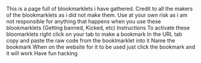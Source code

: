 This is a page full of blookmarklets i have gathered.
Credit to all the makers of the blookmarklets as i did not make them.
Use at your own risk as i am not responsible for anything that happens when you use these blookmarklets (Getting banned, Kicked, etc)
Instructions
To activate these bloomarklets right click on your tab to make a bookmark
In the URL tab copy and paste the raw code from the booklmarklet into it
Name the bookmark
When on the website for it to be used just click the bookmark and it will work
Have fun hacking
